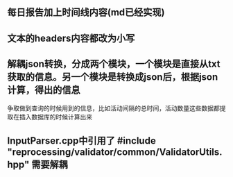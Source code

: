 
## 每日报告加上时间线内容(md已经实现)
## 文本的headers内容都改为小写

## 解耦json转换，分成两个模块，一个模块是直接从txt获取的信息。另一个模块是转换成json后，根据json计算，得出的信息
争取做到查询的时候用到的信息，比如活动间隔的总时间，活动数量这些数据都提取在插入数据库的时候计算出来

## InputParser.cpp中引用了 #include "reprocessing/validator/common/ValidatorUtils.hpp" 需要解耦
